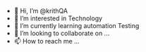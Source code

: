 - 👋 Hi, I’m @krithQA
- 👀 I’m interested in Technology
- 🌱 I’m currently learning automation Testing 
- 💞️ I’m looking to collaborate on ...
- 📫 How to reach me ...

<!---
krithQA/krithQA is a ✨ special ✨ repository because its `README.md` (this file) appears on your GitHub profile.
You can click the Preview link to take a look at your changes.
--->
